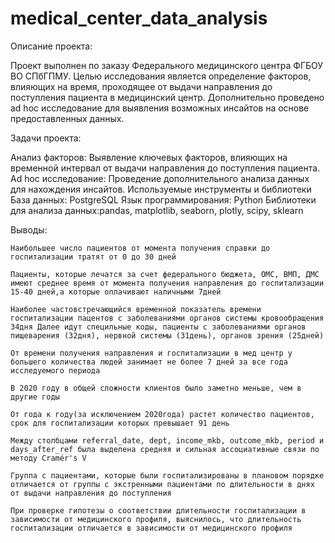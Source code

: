 # medical_center_data_analysis
Описание проекта:

Проект выполнен по заказу Федерального медицинского центра ФГБОУ ВО СПбГПМУ. Целью исследования является определение факторов, влияющих на время, проходящее от выдачи направления до поступления пациента в медицинский центр. Дополнительно проведено ad hoc исследование для выявления возможных инсайтов на основе предоставленных данных.

Задачи проекта:

Анализ факторов: Выявление ключевых факторов, влияющих на временной интервал от выдачи направления до поступления пациента.
Ad hoc исследование: Проведение дополнительного анализа данных для нахождения инсайтов.
Используемые инструменты и библиотеки
База данных: PostgreSQL
Язык программирования: Python
Библиотеки для анализа данных:pandas, matplotlib, seaborn, plotly, scipy, sklearn

Выводы:

    Наибольшее число пациентов от момента получения справки до госпитализации тратят от 0 до 30 дней

    Пациенты, которые лечатся за счет федерального бюджета, ОМС, ВМП, ДМС имеют среднее время от момента получения направления до госпитализации 15-40 дней,а которые оплачивают наличными 7дней

    Наиболее частовстречающийся временной показатель времени госпитализации пацентов с заболеваниями органов системы кровообращения 34дня Далее идут специльные коды, пациенты с заболеваниями органов пищеварения (32дня), нервной системы (31день), органов зрения (25дней)

    От времени получения направления и госпитализации в мед центр у большего количества людей занимает не более 7 дней за все года исследуемого периода

    В 2020 году в общей сложности клиентов было заметно меньше, чем в другие годы

    От года к году(за исключением 2020года) растет количество пациентов, срок для госпитализации которых превышает 91 день

    Между столбцами referral_date, dept, income_mkb, outcome_mkb, period и days_after_ref была выделена средняя и сильная ассоциативные связи по методу Cramér's V

    Группа с пациентами, которые были госпитализированы в плановом порядке отличается от группы с экстренными пациентами по длительности в днях от выдачи направления до поступления

    При проверке гипотезы о соответствии длительности госпитализации в зависимости от медицинского профиля, выяснилось, что длительность госпитализации отличается в зависимости от медицинского профиля


